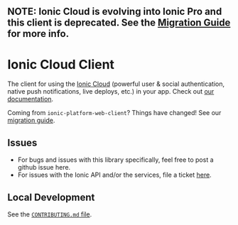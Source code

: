 ## NOTE: Ionic Cloud is evolving into Ionic Pro and this client is deprecated. See the [Migration Guide](http://ionicframework.com/docs/pro/migration/) for more info.

# Ionic Cloud Client

The client for using the [Ionic Cloud](http://ionic.io/) (powerful user &
social authentication, native push notifications, live deploys, etc.) in your
app. Check out [our documentation](http://docs.ionic.io).

Coming from `ionic-platform-web-client`? Things have changed! See our
[migration guide](http://docs.ionic.io/migration.html).

## Issues

* For bugs and issues with this library specifically, feel free to post a github issue here.
* For issues with the Ionic API and/or the services, file a ticket [here](https://ionic.zendesk.com/hc/en-us/requests/new).

## Local Development

See the [`CONTRIBUTING.md`
file](https://github.com/driftyco/ionic-cloud/blob/master/CONTRIBUTING.md).
